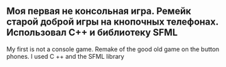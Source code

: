 Моя первая не консольная игра. Ремейк старой доброй игры на кнопочных телефонах.
Использовал C++ и библиотеку SFML
----------------------------------------------
My first is not a console game. Remake of the good old game on the button phones.
I used C ++ and the SFML library
